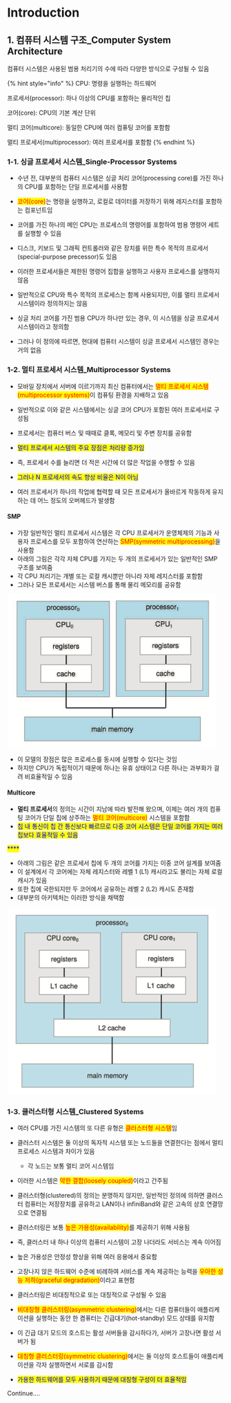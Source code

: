 # Introduction

## 1. 컴퓨터 시스템 구조\_Computer System Architecture

컴퓨터 시스템은 사용된 범용 처리기의 수에 따라 다양한 방식으로 구성될 수 있음

{% hint style="info" %}
CPU: 명령을 실행하는 하드웨어&#x20;

프로세서(processor): 하나 이상의 CPU를 포함하는 물리적인 칩&#x20;

코어(core): CPU의 기본 계산 단위&#x20;

멀티 코어(multicore): 동일한 CPU에 여러 컴퓨팅 코어를 포함함&#x20;

멀티 프로세서(multiprocessor): 여러 프로세서를 포함함
{% endhint %}

### 1-1. 싱글 프로세서 시스템\_Single-Processor Systems

* 수년 전, 대부분의 컴퓨터 시스템은 싱글 처리 코어(processing core)를 가진 하나의 CPU를 포함하는 단일 프로세서를 사용함
* <mark style="color:red;">코어(core)</mark>는 명령을 실행하고, 로컬로 데이터를 저장하기 위해 레지스터를 포함하는 컴포넌트임
* 코어를 가진 하나의 메인 CPU는 프로세스의 명령어를 포함하여 범용 명령어 세트를 실행할 수 있음



* 디스크, 키보드 및 그래픽 컨트롤러와 같은 장치를 위한 특수 목적의 프로세서(special-purpose precessor)도 있음
* 이러한 프로세서들은 제한된 명령어 집합을 실행하고 사용자 프로세스를 실행하지 않음



* 일반적으로 CPU와 특수 목적의 프로세스는 함께 사용되지만, 이를 멀티 프로세서 시스템이라 정의하지는 않음
* 싱글 처리 코어를 가진 범용 CPU가 하나만 있는 경우, 이 시스템을 싱글 프로세서 시스템이라고 정의함
* 그러나 이 정의에 따르면, 현대에 컴퓨터 시스템이 싱글 프로세서 시스템인 경우는 거의 없음

### 1-2. 멀티 프로세서 시스템\_Multiprocessor Systems

* 모바일 장치에서 서버에 이르기까지 최신 컴퓨터에서는 <mark style="color:red;">멀티 프로세서 시스템(multiprocessor systems)</mark>이 컴퓨팅 환경을 지배하고 있음
* 일반적으로 이와 같은 시스템에서는 싱글 코어 CPU가 포함된 여러 프로세서로 구성됨
* 프로세서는 컴퓨터 버스 및 때때로 클록, 메모리 및 주변 장치를 공유함



* <mark style="color:blue;">멀티 프로세서 시스템의 주요 장점은 처리량 증가임</mark>
* 즉, 프로세서 수를 늘리면 더 적은 시간에 더 많은 작업을 수행할 수 있음
* <mark style="color:blue;">그러나 N 프로세서의 속도 향상 비율은 N이 아님</mark>
* 여러 프로세서가 하나의 작업에 협력할 때 모든 프로세서가 올바르게 작동하게 유지하는 데 어느 정도의 오버헤드가 발생함

#### SMP

* 가장 일반적인 멀티 프로세서 시스템은 각 CPU 프로세서가 운영체제의 기능과 사용자 프로세스를 모두 포함하여 연산하는 <mark style="color:red;">SMP(symmetric multiprocessing)</mark>을 사용함
* 아래의 그림은 각각 자체 CPU를 가지는 두 개의 프로세서가 있는 일반적인 SMP 구조를 보여줌
* 각 CPU 처리기는 개별 또는 로컬 캐시뿐만 아니라 자체 레지스터를 포함함
* 그러나 모든 프로세서는 시스템 버스를 통해 물리 메모리를 공유함

![symmetric multiprocessing architecture](<../../.gitbook/assets/Screen Shot 2022-02-06 at 10.28.12 PM.png>)

* 이 모델의 장점은 많은 프로세스를 동시에 실행할 수 있다는 것임
* 하지만 CPU가 독립적이기 때문에 하나는 유휴 상태이고 다른 하나는 과부화가 걸려 비효율적일 수 있음

#### Multicore

* **멀티 프로세서**의 정의는 시간이 지남에 따라 발전해 왔으며, 이제는 여러 개의 컴퓨팅 코어가 단일 칩에 상주하는 <mark style="color:red;">멀티 코어(multicore)</mark> 시스템을 포함함
* <mark style="color:blue;">칩 내 통신이 칩 간 통신보다 빠르므로 다중 코어 시스템은 단일 코어를 가지는 여러 칩보다 효율적일 수 있음</mark>

<mark style="color:blue;">****</mark>

* 아래의 그림은 같은 프로세서 칩에 두 개의 코어를 가지는 이중 코어 설계를 보여줌
* 이 설계에서 각 코어에는 자체 레지스터와 레벨 1 (L1) 캐시라고도 불리는 자체 로컬 캐시가 있음
* 또한 칩에 국한되지만 두 코어에서 공유하는 레벨 2 (L2) 캐시도 존재함
* 대부분의 아키텍처는 이러한 방식을 채택함

![](../../.gitbook/assets/Untitled-20.png)

### 1-3. 클러스터형 시스템\_Clustered Systems

* 여러 CPU를 가진 시스템의 또 다른 유형은 <mark style="color:red;">클러스터형 시스템</mark>임
* 클러스터 시스템은 둘 이상의 독자적 시스템 또는 노드들을 연결한다는 점에서 멀티 프로세스 시스템과 차이가 있음
  * 각 노드는 보통 멀티 코어 시스템임
* 이러한 시스템은 <mark style="color:red;">약한 결합(loosely coupled)</mark>이라고 간주됨
* 클러스터형(clustered)의 정의는 분명하지 않지만, 일반적인 정의에 의하면 클러스터 컴퓨터는 저장장치를 공유하고 LAN이나 infiniBand와 같은 고속의 상호 연결망으로 연결됨



* 클러스터링은 보통 <mark style="color:red;">높은 가용성(availability)</mark>를 제공하기 위해 사용됨
* 즉, 클러스터 내 하나 이상의 컴퓨터 시스템이 고장 나더라도 서비스는 계속 이어짐
* 높은 가용성은 안정성 향상을 위해 여러 응용에서 중요함
* 고장나지 않은 하드웨어 수준에 비례하여 서비스를 계속 제공하는 능력을 <mark style="color:red;">우아한 성능 저하(graceful degradation)</mark>이라고 표현함



* 클러스터링은 비대칭적으로 또는 대칭적으로 구성될 수 있음
* <mark style="color:red;">비대칭형 클러스터링(asymmetric clustering)</mark>에서는 다른 컴퓨터들이 애플리케이션을 실행하는 동안 한 켬퓨터는 긴급대기(hot-standby) 모드 상태를 유지함
* 이 긴급 대기 모드의 호스트는 활성 서버들을 감시하다가, 서버가 고장나면 활성 서버가 됨
* <mark style="color:red;">대칭형 클러스터링(symmetric clustering)</mark>에서는 둘 이상의 호스트들이 애플리케이션을 각자 실행하면서 서로를 감시함
* <mark style="color:blue;">가용한 하드웨어를 모두 사용하기 때문에 대칭형 구성이 더 효율적임</mark>

<mark style="color:blue;"></mark>

Continue....

